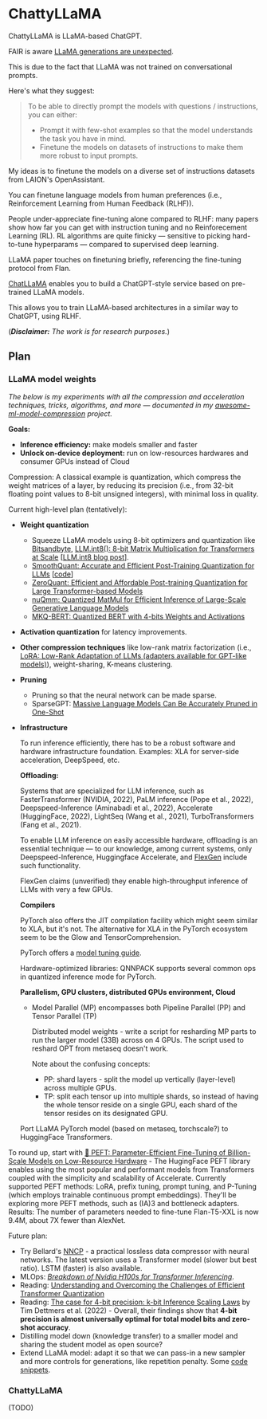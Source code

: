 # ChattyLLaMA

ChattyLLaMA is LLaMA-based ChatGPT.

FAIR is aware [LLaMA generations are unexpected](../FAQ.md#2-generations-are-bad).

This is due to the fact that LLaMA was not trained on conversational prompts.

Here's what they suggest:

> To be able to directly prompt the models with questions / instructions, you can either:
>
> - Prompt it with few-shot examples so that the model understands the task you have in mind.
> - Finetune the models on datasets of instructions to make them more robust to input prompts.

My ideas is to finetune the models on a diverse set of instructions datasets
from LAION's OpenAssistant.

You can finetune language models from human preferences (i.e., Reinforcement
Learning from Human Feedback (RLHF)).

People under-appreciate fine-tuning alone compared to RLHF: many papers show how
far you can get with instruction tuning and no Reinforecement Learning (RL). RL
algorithms are quite finicky — sensitive to picking hard-to-tune hyperparams —
compared to supervised deep learning.

LLaMA paper touches on finetuning briefly, referencing the fine-tuning protocol
from Flan.

[ChatLLaMA](https://github.com/nebuly-ai/nebullvm/tree/main/apps/accelerate/chatllama)
enables you to build a ChatGPT-style service based on pre-trained LLaMA models.

This allows you to train LLaMA-based architectures in a similar way to ChatGPT,
using RLHF.

(_**Disclaimer:** The work is for research purposes._)

## Plan

### LLaMA model weights

_The below is my experiments with all the compression and acceleration techniques, tricks, algorithms, and
more — documented in my [awesome-ml-model-compression](github.com/cedrickchee/awesome-ml-model-compression) project._

**Goals:**

- **Inference efficiency:** make models smaller and faster
- **Unlock on-device deployment:** run on low-resources hardwares and consumer GPUs instead of Cloud

Compression:
A classical example is quantization, which compress the weight matrices of a layer, by
reducing its precision (i.e., from 32-bit floating point values to 8-bit unsigned integers), with
minimal loss in quality.

Current high-level plan (tentatively):

- **Weight quantization**
  - Squeeze LLaMA models using 8-bit optimizers and quantization like [Bitsandbyte](https://arxiv.org/abs/2110.02861), [LLM.int8(): 8-bit Matrix Multiplication for Transformers at Scale](https://arxiv.org/abs/2208.07339) [[LLM.int8 blog post](https://huggingface.co/blog/hf-bitsandbytes-integration)].
  - [SmoothQuant: Accurate and Efficient Post-Training Quantization for LLMs](https://arxiv.org/abs/2211.10438) [[code](https://github.com/mit-han-lab/smoothquant)]
  - [ZeroQuant: Efficient and Affordable Post-training Quantization for Large Transformer-based Models](https://arxiv.org/abs/2206.01861)
  - [nuQmm: Quantized MatMul for Efficient Inference of Large-Scale Generative Language Models](https://arxiv.org/abs/2206.09557)
  - [MKQ-BERT: Quantized BERT with 4-bits Weights and Activations](https://arxiv.org/abs/2203.13483)
- **Activation quantization** for latency improvements.
- **Other compression techniques** like low-rank matrix factorization (i.e., [LoRA: Low-Rank Adaptation of LLMs (adapters available for GPT-like models)](https://arxiv.org/abs/2106.09685 )), weight-sharing, K-means clustering.
- **Pruning**
  - Pruning so that the neural network can be made sparse.
  - SparseGPT: [Massive Language Models Can Be Accurately Pruned in One-Shot](https://arxiv.org/abs/2301.00774)
- **Infrastructure**
  
  To run inference efficiently, there has to be a robust software and hardware infrastructure foundation. Examples: XLA for server-side acceleration, DeepSpeed, etc.

  **Offloading:**
  
  Systems that are specialized for LLM inference, such as FasterTransformer (NVIDIA, 2022), PaLM inference (Pope et al., 2022), Deepspeed-Inference (Aminabadi et al., 2022), Accelerate (HuggingFace, 2022), LightSeq (Wang et al., 2021), TurboTransformers (Fang et al., 2021).
  
  To enable LLM inference on easily accessible hardware, offloading is an essential technique — to
  our knowledge, among current systems, only Deepspeed-Inference, Huggingface Accelerate, and [FlexGen](https://raw.githubusercontent.com/FMInference/FlexGen/main/docs/paper.pdf) include such functionality.

  FlexGen claims (unverified) they enable high-throughput inference of LLMs with very a few GPUs.

  **Compilers**

  PyTorch also offers the JIT compilation facility which might seem similar to XLA, but it's not. The alternative for XLA in the PyTorch ecosystem seem to be the Glow and TensorComprehension.
  
  PyTorch offers a [model tuning guide](https://pytorch.org/tutorials/recipes/recipes/tuning_guide.html). 
  
  Hardware-optimized libraries: QNNPACK supports several common ops in quantized inference mode for PyTorch.

  **Parallelism, GPU clusters, distributed GPUs environment, Cloud**

  - Model Parallel (MP) encompasses both Pipeline Parallel (PP) and Tensor Parallel (TP)

    Distributed model weights - write a script for resharding MP parts to run the larger model (33B) across on 4 GPUs.
    The script used to reshard OPT from metaseq doesn't work.

    Note about the confusing concepts:

    - PP: shard layers - split the model up vertically (layer-level) across multiple GPUs.
    - TP: split each tensor up into multiple shards, so instead of having the whole tensor reside on a single GPU, each shard of the tensor resides on its designated GPU.

  Port LLaMA PyTorch model (based on metaseq, torchscale?) to HuggingFace Transformers.

To round up, start with [🤗 PEFT: Parameter-Efficient Fine-Tuning of Billion-Scale Models on Low-Resource Hardware](https://huggingface.co/blog/peft) - The HugingFace PEFT library enables using the most popular and performant models from Transformers coupled with the simplicity and scalability of Accelerate. Currently supported PEFT methods: LoRA, prefix tuning, prompt tuning, and P-Tuning (which employs trainable continuous prompt embeddings). They'll be exploring more PEFT methods, such as (IA)3 and bottleneck adapters. Results: The number of parameters needed to fine-tune Flan-T5-XXL is now 9.4M, about 7X fewer than AlexNet.

Future plan:

- Try Bellard's [NNCP](https://bellard.org/nncp/) - a practical lossless data compressor with neural networks. The latest version uses a Transformer model (slower but best ratio). LSTM (faster) is also available.
- MLOps: _[Breakdown of Nvidia H100s for Transformer Inferencing](https://carolchen.me/blog/h100-inferencing/)_.
- Reading: [Understanding and Overcoming the Challenges of Efficient Transformer Quantization](https://arxiv.org/abs/2109.12948)
- Reading: [The case for 4-bit precision: k-bit Inference Scaling Laws](https://arxiv.org/abs/2212.09720) by Tim Dettmers et al. (2022) - Overall, their findings show that **4-bit precision is almost universally optimal for total model bits and zero-shot accuracy**.
- Distilling model down (knowledge transfer) to a smaller model and sharing the student model as open source?
- Extend LLaMA model: adapt it so that we can pass-in a new sampler and more controls for generations, like repetition penalty. Some [code snippets](https://rentry.org/llama_few_more_samplers).

### ChattyLLaMA

(TODO)
